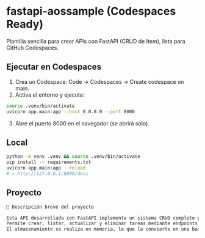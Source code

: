 # fastapi-aossample (Codespaces Ready)

Plantilla sencilla para crear APIs con FastAPI (CRUD de Item), lista para GitHub Codespaces.

## Ejecutar en Codespaces
1. Crea un Codespace: Code → Codespaces → Create codespace on main.
2. Activa el entorno y ejecuta:
```bash
source .venv/bin/activate
uvicorn app.main:app --host 0.0.0.0 --port 8000
```
3. Abre el puerto 8000 en el navegador (se abrirá solo).

## Local
```bash
python -m venv .venv && source .venv/bin/activate
pip install -r requirements.txt
uvicorn app.main:app --reload
# → http://127.0.0.1:8000/docs
```

## Proyecto
```bash
📝 Descripción breve del proyecto

Esta API desarrollada con FastAPI implementa un sistema CRUD completo para gestionar tareas (Task).
Permite crear, listar, actualizar y eliminar tareas mediante endpoints REST, con validación de datos gracias a Pydantic y documentación automática en /docs.
El almacenamiento se realiza en memoria, lo que la convierte en una base ideal para prácticas o proyectos educativos sobre APIs.
```
